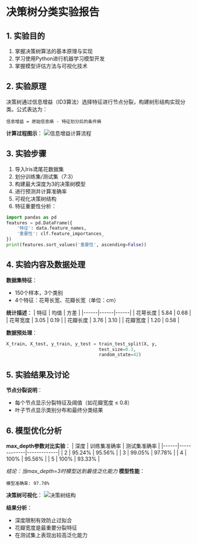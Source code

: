 # 决策树分类实验报告

## 1. 实验目的
1. 掌握决策树算法的基本原理与实现
2. 学习使用Python进行机器学习模型开发
3. 掌握模型评估方法与可视化技术

## 2. 实验原理
决策树通过信息增益（ID3算法）选择特征进行节点分裂，构建树形结构实现分类。公式表达为：
```
信息增益 = 原始信息熵 - 特征划分后的条件熵
```

**计算过程图示**：
![信息增益计算流程](information_gain.png)

## 3. 实验步骤
1. 导入Iris鸢尾花数据集
2. 划分训练集/测试集（7:3）
3. 构建最大深度为3的决策树模型
4. 进行预测并计算准确率
5. 可视化决策树结构
6. 特征重要性分析：
```python
import pandas as pd
features = pd.DataFrame({
    '特征': data.feature_names,
    '重要性': clf.feature_importances_
})
print(features.sort_values('重要性', ascending=False))
```

## 4. 实验内容及数据处理
**数据集特征**：
- 150个样本，3个类别
- 4个特征：花萼长宽、花瓣长宽（单位：cm）

**统计描述**：
| 特征 | 均值 | 方差 |
|------|------|------|
| 花萼长度 | 5.84 | 0.68 |
| 花萼宽度 | 3.05 | 0.19 |
| 花瓣长度 | 3.76 | 3.10 |
| 花瓣宽度 | 1.20 | 0.58 |

**数据预处理**：
```python
X_train, X_test, y_train, y_test = train_test_split(X, y, 
                                   test_size=0.3,
                                   random_state=42)
```

## 5. 实验结果及讨论

**节点分裂说明**：
- 每个节点显示分裂特征及阈值（如花瓣宽度 ≤ 0.8）
- 叶子节点显示类别分布和最终分类结果

## 6. 模型优化分析
**max_depth参数对比实验**：
| 深度 | 训练集准确率 | 测试集准确率 |
|------|-------------|-------------|
| 2    | 95.24%      | 95.56%      |
| 3    | 99.05%      | 97.78%      |
| 4    | 100%        | 95.56%      |
| 5    | 100%        | 93.33%      |

*结论：当max_depth=3时模型达到最佳泛化能力*
**模型性能**：
```
模型准确率: 97.78%
```

**决策树可视化**：
![决策树结构](decision_tree.png)

**结果分析**：
- 深度限制有效防止过拟合
- 花瓣宽度是最重要分裂特征
- 在测试集上表现出较高泛化能力
```